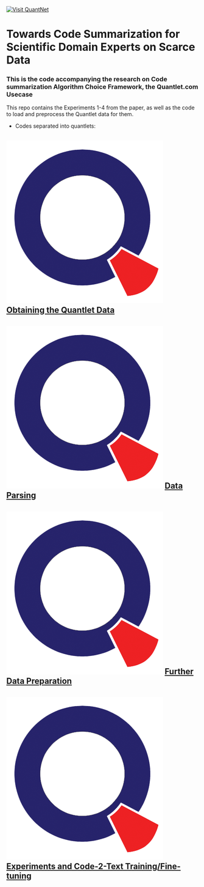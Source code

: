 [<img src="https://github.com/QuantLet/Styleguide-and-FAQ/blob/master/pictures/banner.png" width="880" alt="Visit QuantNet">](http://quantlet.de/index.php?p=info)
#  Towards Code Summarization for Scientific Domain Experts on Scarce Data

### This is the code accompanying the research on Code summarization Algorithm Choice Framework, the Quantlet.com Usecase

This repo contains the Experiments 1-4 from the paper, as well as the code to load and preprocess the Quantlet data for them.


- Codes separated into quantlets: 
## ![qlogo](static/q.png) **[Obtaining the Quantlet Data](1-Load-Quantlet-Data-From-Git)**
## ![qlogo](static/q.png) **[Data Parsing](2-Parse-Quantlets-Folders)**
## ![qlogo](static/q.png) **[Further Data Preparation](3-data-preprocessing)**
## ![qlogo](static/q.png) **[Experiments and Code-2-Text Training/Fine-tuning](4-modeling-experiments)**

